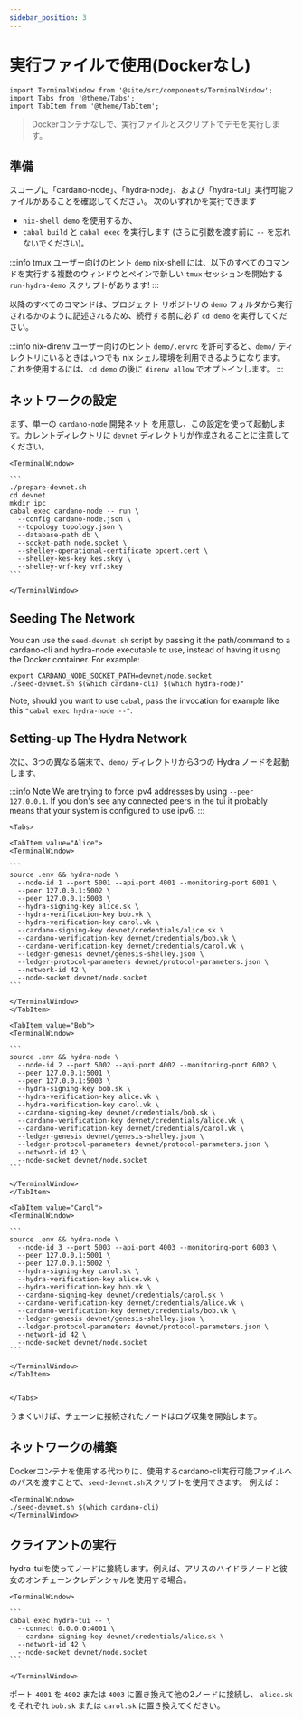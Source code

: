 ```yaml
---
sidebar_position: 3
---
```


# 実行ファイルで使用(Dockerなし)

```mdx-code-block
import TerminalWindow from '@site/src/components/TerminalWindow';
import Tabs from '@theme/Tabs';
import TabItem from '@theme/TabItem';
```

> Dockerコンテナなしで、実行ファイルとスクリプトでデモを実行します。

## 準備

スコープに「cardano-node」、「hydra-node」、および「hydra-tui」実行可能ファイルがあることを確認してください。 次のいずれかを実行できます

 - `nix-shell demo` を使用するか、
 - `cabal build` と `cabal exec` を実行します (さらに引数を渡す前に `--` を忘れないでください)。

:::info tmux ユーザー向けのヒント
`demo` nix-shell には、以下のすべてのコマンドを実行する複数のウィンドウとペインで新しい `tmux` セッションを開始する `run-hydra-demo` スクリプトがあります!
:::

以降のすべてのコマンドは、プロジェクト リポジトリの `demo` フォルダから実行されるかのように記述されるため、続行する前に必ず `cd demo` を実行してください。

:::info nix-direnv ユーザー向けのヒント
`demo/.envrc` を許可すると、`demo/` ディレクトリにいるときはいつでも nix シェル環境を利用できるようになります。 これを使用するには、`cd demo` の後に `direnv allow` でオプトインします。
:::

## ネットワークの設定

まず、単一の `cardano-node` 開発ネット を用意し、この設定を使って起動します。カレントディレクトリに `devnet` ディレクトリが作成されることに注意してください。

````mdx-code-block
<TerminalWindow>

```
./prepare-devnet.sh
cd devnet
mkdir ipc
cabal exec cardano-node -- run \
  --config cardano-node.json \
  --topology topology.json \
  --database-path db \
  --socket-path node.socket \
  --shelley-operational-certificate opcert.cert \
  --shelley-kes-key kes.skey \
  --shelley-vrf-key vrf.skey
```

</TerminalWindow>
````

## Seeding The Network

You can use the `seed-devnet.sh` script by passing it the path/command to a cardano-cli and hydra-node executable to use, instead of having it using the Docker container. For example:


<TerminalWindow>

```
export CARDANO_NODE_SOCKET_PATH=devnet/node.socket
./seed-devnet.sh $(which cardano-cli) $(which hydra-node)"
```

</TerminalWindow>

Note, should you want to use `cabal`, pass the invocation for example like this `"cabal exec hydra-node --"`.

## Setting-up The Hydra Network

次に、3つの異なる端末で、`demo/` ディレクトリから3つの Hydra ノードを起動します。


:::info Note
We are trying to force ipv4 addresses by using `--peer 127.0.0.1`.
If you don's see any connected peers in the tui it probably means that your system is configured to use ipv6.
:::

````mdx-code-block
<Tabs>

<TabItem value="Alice">
<TerminalWindow>

```
source .env && hydra-node \
  --node-id 1 --port 5001 --api-port 4001 --monitoring-port 6001 \
  --peer 127.0.0.1:5002 \
  --peer 127.0.0.1:5003 \
  --hydra-signing-key alice.sk \
  --hydra-verification-key bob.vk \
  --hydra-verification-key carol.vk \
  --cardano-signing-key devnet/credentials/alice.sk \
  --cardano-verification-key devnet/credentials/bob.vk \
  --cardano-verification-key devnet/credentials/carol.vk \
  --ledger-genesis devnet/genesis-shelley.json \
  --ledger-protocol-parameters devnet/protocol-parameters.json \
  --network-id 42 \
  --node-socket devnet/node.socket
```

</TerminalWindow>
</TabItem>

<TabItem value="Bob">
<TerminalWindow>

```
source .env && hydra-node \
  --node-id 2 --port 5002 --api-port 4002 --monitoring-port 6002 \
  --peer 127.0.0.1:5001 \
  --peer 127.0.0.1:5003 \
  --hydra-signing-key bob.sk \
  --hydra-verification-key alice.vk \
  --hydra-verification-key carol.vk \
  --cardano-signing-key devnet/credentials/bob.sk \
  --cardano-verification-key devnet/credentials/alice.vk \
  --cardano-verification-key devnet/credentials/carol.vk \
  --ledger-genesis devnet/genesis-shelley.json \
  --ledger-protocol-parameters devnet/protocol-parameters.json \
  --network-id 42 \
  --node-socket devnet/node.socket
```

</TerminalWindow>
</TabItem>

<TabItem value="Carol">
<TerminalWindow>

```
source .env && hydra-node \
  --node-id 3 --port 5003 --api-port 4003 --monitoring-port 6003 \
  --peer 127.0.0.1:5001 \
  --peer 127.0.0.1:5002 \
  --hydra-signing-key carol.sk \
  --hydra-verification-key alice.vk \
  --hydra-verification-key bob.vk \
  --cardano-signing-key devnet/credentials/carol.sk \
  --cardano-verification-key devnet/credentials/alice.vk \
  --cardano-verification-key devnet/credentials/bob.vk \
  --ledger-genesis devnet/genesis-shelley.json \
  --ledger-protocol-parameters devnet/protocol-parameters.json \
  --network-id 42 \
  --node-socket devnet/node.socket
```

</TerminalWindow>
</TabItem>


</Tabs>
````

うまくいけば、チェーンに接続されたノードはログ収集を開始します。

## ネットワークの構築

Dockerコンテナを使用する代わりに、使用するcardano-cli実行可能ファイルへのパスを渡すことで、`seed-devnet.sh`スクリプトを使用できます。 例えば：


```mdx-code-block
<TerminalWindow>
./seed-devnet.sh $(which cardano-cli)
</TerminalWindow>
```

## クライアントの実行
hydra-tuiを使ってノードに接続します。例えば、アリスのハイドラノードと彼女のオンチェーンクレデンシャルを使用する場合。

````mdx-code-block
<TerminalWindow>

```
cabal exec hydra-tui -- \
  --connect 0.0.0.0:4001 \
  --cardano-signing-key devnet/credentials/alice.sk \
  --network-id 42 \
  --node-socket devnet/node.socket
```

</TerminalWindow>
````

ポート `4001` を `4002` または `4003` に置き換えて他の2ノードに接続し、 `alice.sk` をそれぞれ `bob.sk` または `carol.sk` に置き換えてください。
